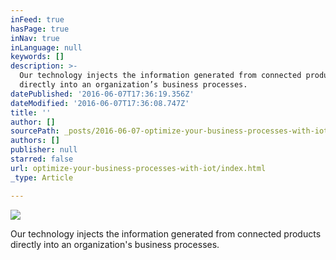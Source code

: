```yaml
---
inFeed: true
hasPage: true
inNav: true
inLanguage: null
keywords: []
description: >-
  Our technology injects the information generated from connected products
  directly into an organization’s business processes. 
datePublished: '2016-06-07T17:36:19.356Z'
dateModified: '2016-06-07T17:36:08.747Z'
title: ''
author: []
sourcePath: _posts/2016-06-07-optimize-your-business-processes-with-iot.md
authors: []
publisher: null
starred: false
url: optimize-your-business-processes-with-iot/index.html
_type: Article

---
```

![](https://the-grid-user-content.s3-us-west-2.amazonaws.com/2989930c-80fb-41f4-bb42-27051368a23d.png)

Our technology injects the information generated from connected products directly into an organization's business processes.